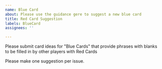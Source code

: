 ```yaml
---
name: Blue Card
about: Please use the guidance gere to suggest a new blue card
title: Red Card Suggestion
labels: BlueCard
assignees: ''

---
```


Please submit card ideas for "Blue Cards" that provide phrases with blanks to be filled in by other players with Red Cards

Please make one suggestion per issue.
